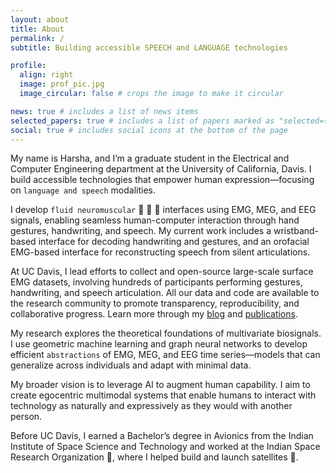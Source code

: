 ```yaml
---
layout: about
title: About
permalink: /
subtitle: Building accessible SPEECH and LANGUAGE technologies

profile:
  align: right
  image: prof_pic.jpg
  image_circular: false # crops the image to make it circular

news: true # includes a list of news items
selected_papers: true # includes a list of papers marked as "selected={true}"
social: true # includes social icons at the bottom of the page
---
```


My name is Harsha, and I’m a graduate student in the Electrical and Computer Engineering department at the University of California, Davis. I build accessible technologies that empower human expression—focusing on `language and speech` modalities.

I develop `fluid neuromuscular` :ocean: :brain: :muscle: interfaces using EMG, MEG, and EEG signals, enabling seamless human-computer interaction through hand gestures, handwriting, and speech. My current work includes a wristband-based interface for decoding handwriting and gestures, and an orofacial EMG-based interface for reconstructing speech from silent articulations.

At UC Davis, I lead efforts to collect and open-source large-scale surface EMG datasets, involving hundreds of participants performing gestures, handwriting, and speech articulation. All our data and code are available to the research community to promote transparency, reproducibility, and collaborative progress. Learn more through my [blog](https://HarshavardhanaTG.github.io/blog/) and [publications](https://HarshavardhanaTG.github.io/publications/).

My research explores the theoretical foundations of multivariate biosignals. I use geometric machine learning and graph neural networks to develop efficient `abstractions` of EMG, MEG, and EEG time series—models that can generalize across individuals and adapt with minimal data.

My broader vision is to leverage AI to augment human capability. I aim to create egocentric multimodal systems that enable humans to interact with technology as naturally and expressively as they would with another person.

Before UC Davis, I earned a Bachelor’s degree in Avionics from the Indian Institute of Space Science and Technology and worked at the Indian Space Research Organization :rocket:, where I helped build and launch satellites :satellite:.
